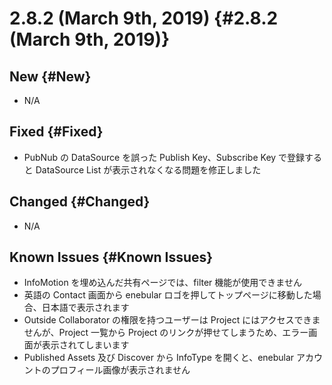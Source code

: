 # 2.8.2 (March 9th, 2019) {#2.8.2 (March 9th, 2019)}

## New {#New}

- N/A

## Fixed {#Fixed}

- PubNub の DataSource を誤った Publish Key、Subscribe Key で登録すると DataSource List が表示されなくなる問題を修正しました

## Changed {#Changed}

- N/A

## Known Issues {#Known Issues}

- InfoMotion を埋め込んだ共有ページでは、filter 機能が使用できません
- 英語の Contact 画面から enebular ロゴを押してトップページに移動した場合、日本語で表示されます
- Outside Collaborator の権限を持つユーザーは Project にはアクセスできませんが、Project 一覧から Project のリンクが押せてしまうため、エラー画面が表示されてしまいます
- Published Assets 及び Discover から InfoType を開くと、enebular アカウントのプロフィール画像が表示されません
